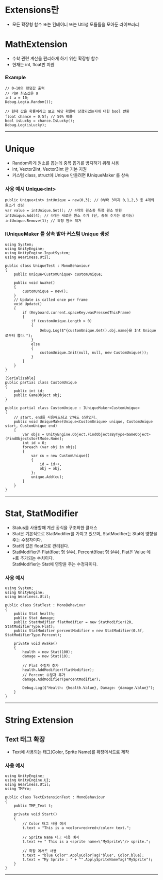 # Extensions란
- 모든 확장형 함수 또는 컨테이너 또는 Util성 모듈들을 모아둔 라이브러리

# MathExtension
- 수학 관련 계산을 편리하게 하기 위한 확장형 함수
- 현재는 int, float만 지원

### Example
```utf8
// 0~10의 랜덤값 출력
// 기본 최소값은 0
int a = 10;
Debug.Log(a.Random());

// 현재 값을 확률이라고 보고 해당 확률에 당첨되었는지에 대한 bool 반환
float chance = 0.5f; // 50% 확률
bool isLucky = chance.IsLucky();
Debug.Log(isLucky);
```
---
# Unique
- Random하게 원소를 뽑는데 중복 뽑기를 방지하기 위해 사용
- int, Vector2Int, Vector3Int 만 기본 지원
- 커스텀 class, struct에 Unique 만들려면 IUniqueMaker<T> 를 상속


### 사용 예시 Unique\<int>
```utf8
public Unique<int> intUnique = new(0,3); // 0부터 3까지 0,1,2,3 총 4개의 원소가 셋팅
var value = intUnique.Get(); // 4개의 원소중 특정 원소 반환
intUnique.Add(4); // 4라는 새로운 원소 추가 (단, 중복 추가는 불가능)
intUnique.Remove(1); // 특정 원소 제거
```

### IUniqueMaker<T> 를 상속 받아 커스텀 Unique 생성
```utf8
using System;
using UnityEngine;
using UnityEngine.InputSystem;
using Weariness.Util;

public class UniqueTest : MonoBehaviour
{
    public Unique<CustomUnique> customUnique;

    public void Awake()
    {
        customUnique = new();
    }
    // Update is called once per frame
    void Update()
    {
        if (Keyboard.current.spaceKey.wasPressedThisFrame)
        {
            if (customUnique.Length > 0)
            {
                Debug.Log($"{customUnique.Get().obj.name}을 Int Unique로부터 뽑다.");
            }
            else
            {
                customUnique.Init(null, null, new CustomUnique());
            }
        }
    }
}

[Serializable]
public partial class CustomUnique
{
    public int id;
    public GameObject obj;
}

public partial class CustomUnique : IUniqueMaker<CustomUnique>
{
    // start, end를 사용해도되고 안해도 상관없다.
    public void UniqueMake(Unique<CustomUnique> unique, CustomUnique start, CustomUnique end)
    {
        var objs = UnityEngine.Object.FindObjectsByType<GameObject>(FindObjectsSortMode.None);
        int id = 0;
        foreach (var obj in objs)
        {
            var cu = new CustomUnique()
            {
                id = id++,
                obj = obj,
            };
            unique.Add(cu);
        }
    }
}

```
---
# Stat, StatModifier
- Status를 사용할때 계산 공식을 구조화한 클래스
- Stat은 기본적으로 StatModifier를 가지고 있으며, StatModifier는 Stat에 영향을 주는 수정자이다.
- Stat의 값은 float으로 관리된다.
- StatModifier은 Flat(float 형 실수), Percent(float 형 실수), 
  Flat은 Value 에 +로 추가되는 수치이다.  
  StatModifier는 Stat에 영향을 주는 수정자이다.

### 사용 예시
```utf8
using System;
using UnityEngine;
using Weariness.Util;

public class StatTest : MonoBehaviour
{
    public Stat health;
    public Stat damage;
    public StatModifier flatModifier = new StatModifier(20, StatModifierType.Flat);
    public StatModifier percentModifier = new StatModifier(0.5f, StatModifierType.Percent);

    private void Awake()
    {
        health = new Stat(100);
        damage = new Stat(10);

        // Flat 수정자 추가
        health.AddModifier(flatModifier);
        // Percent 수정자 추가
        damage.AddModifier(percentModifier);

        Debug.Log($"Health: {health.Value}, Damage: {damage.Value}");
    }
}
``` 
---
# String Extension
## Text 태그 확장
- Text에 사용되는 태그(Color, Sprite Name)를 확장메서드로 제작
### 사용 예시
```utf8
using UnityEngine;
using UnityEngine.UI;
using Weariness.Util;
using TMPro;

public class TextExtensionTest : MonoBehaviour
{
    public TMP_Text t;

    private void Start()
    {
        // Color 태그 사용 예시
        t.text = "This is a <color=red>red</color> text.";
        
        // Sprite Name 태그 사용 예시
        t.text += " This is a <sprite name=\"MySprite\"/> sprite.";
        
        // 확장 메서드 사용
        t.text = "blue Color".ApplyColorTag("blue", Color.blue);
        t.text = "My Sprite : " + "".ApplySpriteNameTag("MySprite");
    }
}
```
---